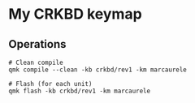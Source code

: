 # My CRKBD keymap

## Operations

```console
# Clean compile
qmk compile --clean -kb crkbd/rev1 -km marcaurele

# Flash (for each unit)
qmk flash -kb crkbd/rev1 -km marcaurele
```
